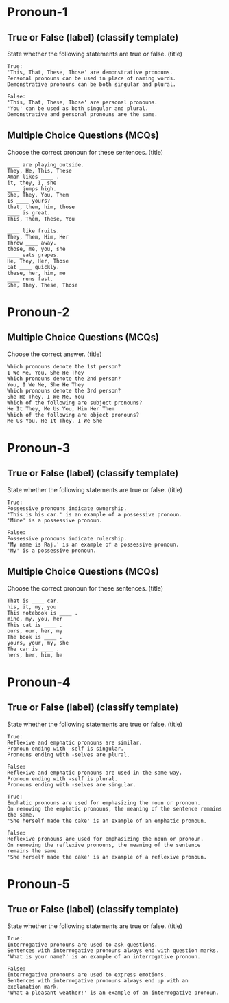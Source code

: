 # Pronoun-1

## True or False (label) (classify template)

State whether the following statements are true or false. (title)
```
True:
'This, That, These, Those' are demonstrative pronouns.
Personal pronouns can be used in place of naming words.
Demonstrative pronouns can be both singular and plural.

False:
'This, That, These, Those' are personal pronouns.
'You' can be used as both singular and plural.
Demonstrative and personal pronouns are the same.
```

## Multiple Choice Questions (MCQs)

Choose the correct pronoun for these sentences. (title)
```
____ are playing outside.
They, He, This, These
Aman likes ____ .
it, they, I, she
____ jumps high.
She, They, You, Them
Is ____ yours?
that, them, him, those
____ is great.
This, Them, These, You
```

```
____ like fruits.
They, Them, Him, Her
Throw ____ away.
those, me, you, she
____ eats grapes.
He, They, Her, Those
Eat ____ quickly.
these, her, him, me
____ runs fast.
She, They, These, Those
```

# Pronoun-2

## Multiple Choice Questions (MCQs)

Choose the correct answer. (title)
```
Which pronouns denote the 1st person?
I We Me, You, She He They
Which pronouns denote the 2nd person?
You, I We Me, She He They
Which pronouns denote the 3rd person?
She He They, I We Me, You
Which of the following are subject pronouns?
He It They, Me Us You, Him Her Them
Which of the following are object pronouns?
Me Us You, He It They, I We She
```

# Pronoun-3

## True or False (label) (classify template)

State whether the following statements are true or false. (title)
```
True:
Possessive pronouns indicate ownership.
'This is his car.' is an example of a possessive pronoun. 
'Mine' is a possessive pronoun.

False:
Possessive pronouns indicate rulership.
'My name is Raj.' is an example of a possessive pronoun. 
'My' is a possessive pronoun.
```

## Multiple Choice Questions (MCQs)

Choose the correct pronoun for these sentences. (title)
```
That is ____ car.
his, it, my, you
This notebook is ____ .
mine, my, you, her
This cat is ____ .
ours, our, her, my
The book is ____ .
yours, your, my, she
The car is ____ .
hers, her, him, he
```

# Pronoun-4

## True or False (label) (classify template)

State whether the following statements are true or false. (title)
```
True:
Reflexive and emphatic pronouns are similar.
Pronoun ending with -self is singular.
Pronouns ending with -selves are plural.

False:
Reflexive and emphatic pronouns are used in the same way.
Pronoun ending with -self is plural.
Pronouns ending with -selves are singular.
```

```
True:
Emphatic pronouns are used for emphasizing the noun or pronoun.
On removing the emphatic pronouns, the meaning of the sentence remains the same.
'She herself made the cake' is an example of an emphatic pronoun.

False:
Reflexive pronouns are used for emphasizing the noun or pronoun.
On removing the reflexive pronouns, the meaning of the sentence remains the same.
'She herself made the cake' is an example of a reflexive pronoun.
```

# Pronoun-5

## True or False (label) (classify template)

State whether the following statements are true or false. (title)
```
True:
Interrogative pronouns are used to ask questions.
Sentences with interrogative pronouns always end with question marks.
'What is your name?' is an example of an interrogative pronoun.

False:
Interrogative pronouns are used to express emotions.
Sentences with interrogative pronouns always end up with an exclamation mark.
'What a pleasant weather!' is an example of an interrogative pronoun.
```
